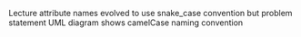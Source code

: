 Lecture attribute names evolved to use snake_case convention but problem statement UML diagram shows camelCase naming convention
